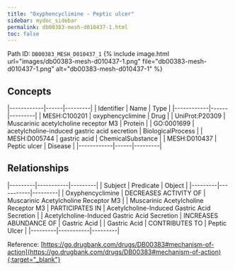 ```yaml
---
title: "Oxyphencyclimine - Peptic ulcer"
sidebar: mydoc_sidebar
permalink: db00383-mesh-d010437-1.html
toc: false 
---
```



Path ID: `DB00383_MESH_D010437_1`
{% include image.html url="images/db00383-mesh-d010437-1.png" file="db00383-mesh-d010437-1.png" alt="db00383-mesh-d010437-1" %}

## Concepts

|------------|------|---------|
| Identifier | Name | Type    |
|------------|------|---------|
| MESH:C100201 | oxyphencyclimine | Drug |
| UniProt:P20309 | Muscarinic acetylcholine receptor M3 | Protein |
| GO:0001699 | acetylcholine-induced gastric acid secretion | BiologicalProcess |
| MESH:D005744 | gastric acid | ChemicalSubstance |
| MESH:D010437 | Peptic ulcer | Disease |
|------------|------|---------|

## Relationships

|---------|-----------|---------|
| Subject | Predicate | Object  |
|---------|-----------|---------|
| Oxyphencyclimine | DECREASES ACTIVITY OF | Muscarinic Acetylcholine Receptor M3 |
| Muscarinic Acetylcholine Receptor M3 | PARTICIPATES IN | Acetylcholine-Induced Gastric Acid Secretion |
| Acetylcholine-Induced Gastric Acid Secretion | INCREASES ABUNDANCE OF | Gastric Acid |
| Gastric Acid | CONTRIBUTES TO | Peptic Ulcer |
|---------|-----------|---------|

Reference: [https://go.drugbank.com/drugs/DB00383#mechanism-of-action](https://go.drugbank.com/drugs/DB00383#mechanism-of-action){:target="_blank"}